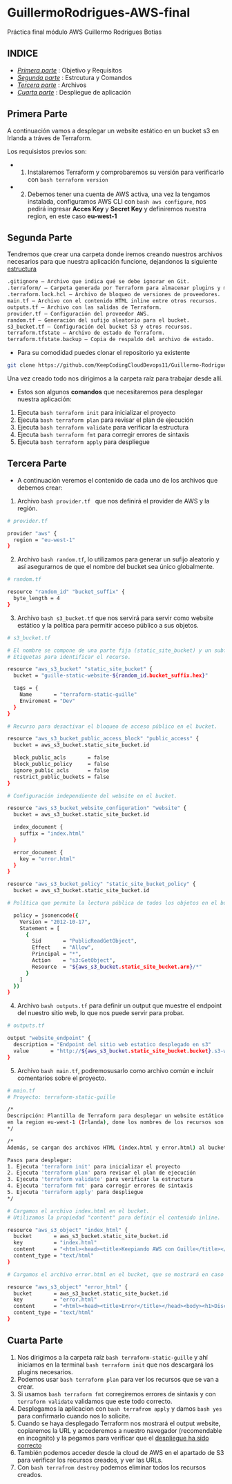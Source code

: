 # GuillermoRodrigues-AWS-final
Práctica final módulo AWS Guillermo Rodrigues Botias

## INDICE

* [*Primera parte*](#primera-parte) : Objetivo y Requisitos
* [*Segunda parte*](#segunda-parte) : Estrcutura y Comandos
* [*Tercera parte*](#tercera-parte) : Archivos
* [*Cuarta parte*](#cuarta-parte) : Despliegue de aplicación

 ## Primera Parte

 A continuación vamos a desplegar un website estático en un bucket s3 en Irlanda a tráves de Terraform.

Los requisistos previos son:

* 1. Instalaremos Terraform y comprobaremos su versión para verificarlo con ```bash terraform version```
* 2. Debemos tener una cuenta de AWS activa, una vez la tengamos instalada, configuramos AWS CLI con ```bash aws configure```, nos pedirá ingresar **Acces Key** y **Secret Key** y definiremos nuestra region, en este caso **eu-west-1**

 ## Segunda Parte

Tendremos que crear una carpeta donde iremos creando nuestros archivos necesarios para que nuestra aplicación funcione, dejandonos la siguiente [estructura]()

```bash
.gitignore – Archivo que indica qué se debe ignorar en Git.
.terraform/ – Carpeta generada por Terraform para almacenar plugins y módulos descargados.
.terraform.lock.hcl – Archivo de bloqueo de versiones de proveedores.
main.tf – Archivo con el contenido HTML inline entre otros recursos.
outputs.tf – Archivo con las salidas de Terraform.
provider.tf – Configuración del proveedor AWS.
random.tf – Generación del sufijo aleatorio para el bucket.
s3_bucket.tf – Configuración del bucket S3 y otros recursos.
terraform.tfstate – Archivo de estado de Terraform.
terraform.tfstate.backup – Copia de respaldo del archivo de estado.
```
* Para su comodidad puedes clonar el repositorio ya existente

```bash
git clone https://github.com/KeepCodingCloudDevops11/Guillermo-Rodrigues-Botias-AWS-Final.git
```

Una vez creado todo nos dirigimos a la carpeta raíz para trabajar desde allí.

* Estos son algunos **comandos** que necesitaremos para desplegar nuestra aplicación:

1. Ejecuta ```bash terraform init``` para inicializar el proyecto
2. Ejecuta ```bash terraform plan``` para revisar el plan de ejecución
3. Ejecuta ```bash terraform validate``` para verificar la estructura
4. Ejecuta ```bash terraform fmt``` para corregir errores de sintaxis
5. Ejecuta ```bash terraform apply``` para despliegue

 ## Tercera Parte

* A continuación veremos el contenido de cada uno de los archivos que debemos crear:
  
1. Archivo ```bash provider.tf ``` que nos definirá el provider de AWS y la región.

```bash
# provider.tf

provider "aws" {
  region = "eu-west-1"
}
```
2. Archivo ```bash random.tf```, lo utilizamos para generar un sufijo aleatorio y así asegurarnos de que el nombre del bucket sea único globalmente.

```bash
# random.tf

resource "random_id" "bucket_suffix" {
  byte_length = 4
}
```

3. Archivo ```bash s3_bucket.tf``` que nos servirá para servir como website estático y la política para permitir acceso público a sus objetos.

```bash
# s3_bucket.tf

# El nombre se compone de una parte fija (static_site_bucket) y un subfijo aleatorio.
# Etiquetas para identificar el recurso.

resource "aws_s3_bucket" "static_site_bucket" {
  bucket = "guille-static-website-${random_id.bucket_suffix.hex}"

  tags = {
    Name       = "terraform-static-guille"
    Enviroment = "Dev"
  }
}

# Recurso para desactivar el bloqueo de acceso público en el bucket.

resource "aws_s3_bucket_public_access_block" "public_access" {
  bucket = aws_s3_bucket.static_site_bucket.id

  block_public_acls       = false
  block_public_policy     = false
  ignore_public_acls      = false
  restrict_public_buckets = false
}

# Configuración independiente del website en el bucket.

resource "aws_s3_bucket_website_configuration" "website" {
  bucket = aws_s3_bucket.static_site_bucket.id

  index_document {
    suffix = "index.html"
  }

  error_document {
    key = "error.html"
  }
}

resource "aws_s3_bucket_policy" "static_site_bucket_policy" {
  bucket = aws_s3_bucket.static_site_bucket.id

# Política que permite la lectura pública de todos los objetos en el bucket.

  policy = jsonencode({
    Version = "2012-10-17",
    Statement = [
      {
        Sid       = "PublicReadGetObject",
        Effect    = "Allow",
        Principal = "*",
        Action    = "s3:GetObject",
        Resource  = "${aws_s3_bucket.static_site_bucket.arn}/*"
      }
    ]
  })
}
```

4. Archivo ```bash outputs.tf``` para definir un output que muestre el endpoint del nuestro sitio web, lo que nos puede servir para probar.

```bash
# outputs.tf

output "website_endpoint" {
  description = "Endpoint del sitio web estatico desplegado en s3"
  value       = "http://${aws_s3_bucket.static_site_bucket.bucket}.s3-website-eu-west-1.amazonaws.com"
}
```

5. Archivo ```bash main.tf```, podremosusarlo como archivo común e incluir comentarios sobre el proyecto.

```bash
# main.tf
# Proyecto: terraform-static-guille

/*
Descripción: Plantilla de Terraform para desplegar un website estático en un Bucket S3
en la region eu-west-1 (Irlanda), done los nombres de los recursos son de guille
*/

/*
Además, se cargan dos archivos HTML (index.html y error.html) al bucket

Pasos para desplegar:
1. Ejecuta 'terraform init' para inicializar el proyecto
2. Ejecuta 'terraform plan' para revisar el plan de ejecución
3. Ejecuta 'terraform validate' para verificar la estructura
4. Ejecuta 'terraform fmt' para corregir errores de sintaxis
5. Ejecuta 'terraform apply' para despliegue
*/

# Cargamos el archivo index.html en el bucket.
# Utilizamos la propiedad "content" para definir el contenido inline.

resource "aws_s3_object" "index_html" {
  bucket       = aws_s3_bucket.static_site_bucket.id
  key          = "index.html"
  content      = "<html><head><title>Keepiando AWS con Guille</title></head><body><h1>Bienvenido keepcoder a la pagina de pruebas de Guillermo Rodrigues</h1></body></html>"
  content_type = "text/html"
}

# Cargamos el archivo error.html en el bucket, que se mostrará en caso de error.

resource "aws_s3_object" "error_html" {
  bucket       = aws_s3_bucket.static_site_bucket.id
  key          = "error.html"
  content      = "<html><head><title>Error</title></head><body><h1>Disculpa keepcoder, ha ocurrido un error en la pagina de Guillermo</h1></body></html>"
  content_type = "text/html"
}
```

## Cuarta Parte

1. Nos dirigimos a la carpeta raíz ```bash terraform-static-guille``` y ahí iniciamos en la terminal ```bash terraform init``` que nos descargará los plugins necesarios.
2. Podemos usar ```bash terraform plan``` para ver los recursos que se van a crear.
3. Si usamos ```bash terraform fmt``` corregiremos errores de sintaxis y con ```terraform validate``` validamos que este todo correcto.
4. Desplegamos la aplicacion con ```bash terrafrom apply``` y damos ```bash yes``` para confirmarlo cuando nos lo solicite. 
5. Cuando se haya desplegado Terraform nos mostrará el output website, copiaremos la URL y accederemos a nuestro navegador (recomendable en incognito) y la pegamos para verificar que el [despliegue ha sido correcto]()
6. También podemos acceder desde la cloud de AWS en el apartado de S3 para verificar los recursos creados, y ver las URLs.
7. Con ```bash terrafrom destroy``` podemos eliminar todos los recursos creados.
